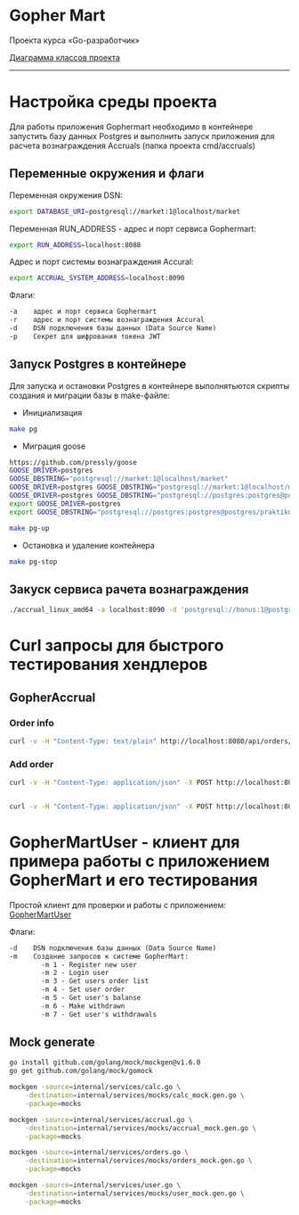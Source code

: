 # Gopher Mart

Проекта курса «Go-разработчик»


[Диаграмма классов проекта](https://miro.com/app/board/uXjVNx6fYjE=/?share_link_id=94199426221)

---

# Настройка среды проекта

Для работы приложения Gophermart необходимо в контейнере запустить базу данных Postgres и выполнить запуск приложения для расчета вознаграждения Accruals (папка проекта cmd/accruals)

## Переменные окружения и флаги

Переменная окружения DSN:
```bash
export DATABASE_URI=postgresql://market:1@localhost/market
```
Переменная RUN_ADDRESS - адреc и порт сервиса Gophermart:
```bash
export RUN_ADDRESS=localhost:8088
```
Адрес и порт системы вознаграждения Accural:
```bash
export ACCRUAL_SYSTEM_ADDRESS=localhost:8090
```

Флаги:
```txt
-a    адреc и порт сервиса Gophermart
-r    адреc и порт системы вознаграждения Accural
-d    DSN подключения базы данных (Data Source Name)
-p    Секрет для шифрования токена JWT
```
## Запуск Postgres в контейнере

Для запуска и остановки Postgres в контейнере выполнятьются скрипты создания и миграции базы в make-файле:
* Инициализация
```bash
make pg
```
* Миграция goose
```bash
https://github.com/pressly/goose
GOOSE_DRIVER=postgres
GOOSE_DBSTRING="postgresql://market:1@localhost/market"
GOOSE_DRIVER=postgres GOOSE_DBSTRING="postgresql://market:1@localhost/market" goose up
GOOSE_DRIVER=postgres GOOSE_DBSTRING="postgresql://postgres:postgres@postgres/praktikum" goose -dir ./migrations  up
export GOOSE_DRIVER=postgres
export GOOSE_DBSTRING="postgresql://postgres:postgres@postgres/praktikum"
```
```bash
make pg-up
```
* Остановка и удаление контейнера
```bash
make pg-stop
```


## Закуск сервиса рачета вознаграждения

```bash
./accrual_linux_amd64 -a localhost:8090 -d 'postgresql://bonus:1@postgres/bonus?sslmode=disable'
```


# Curl запросы для быстрого тестирования хендлеров

## GopherAccrual

### Order info 
```bash
curl -v -H "Content-Type: text/plain" http://localhost:8080/api/orders/8327568377
```
### Add order
```bash
curl -v -H "Content-Type: application/json" -X POST http://localhost:8080/api/orders -d '{"order":"8327568377","goods":[{"description":"Чайник Bork","price":7000}]}'


curl -v -H "Content-Type: application/json" -X POST http://localhost:8080/api/orders -d '{"order":"5536373433","goods":[{"description":"Колпак Я люблю баню войлок б40273","price":143},{"description":"Штора д/бережливых 1065BL 170*180см","price":295}]}'
```

# GopherMartUser - клиент для примера работы с приложением GopherMart и его тестирования

Простой клиент для проверки и работы с приложением:
[GopherMartUser](https://github.com/shulganew/gophermartuser) 

Флаги:
```txt
-d    DSN подключения базы данных (Data Source Name)
-m    Создание запросов к системе GopherMart:
		-m 1 - Register new user
		-m 2 - Login user
		-m 3 - Get users order list
		-m 4 - Set user order
		-m 5 - Get user's balanse
		-m 6 - Make withdrawn
		-m 7 - Get user's withdrawals
```

## Mock generate 

```bash
go install github.com/golang/mock/mockgen@v1.6.0
go get github.com/golang/mock/gomock

```

```bash
mockgen -source=internal/services/calc.go \
    -destination=internal/services/mocks/calc_mock.gen.go \
    -package=mocks

mockgen -source=internal/services/accrual.go \
    -destination=internal/services/mocks/accrual_mock.gen.go \
    -package=mocks

mockgen -source=internal/services/orders.go \
    -destination=internal/services/mocks/orders_mock.gen.go \
    -package=mocks

mockgen -source=internal/services/user.go \
    -destination=internal/services/mocks/user_mock.gen.go \
    -package=mocks
```

